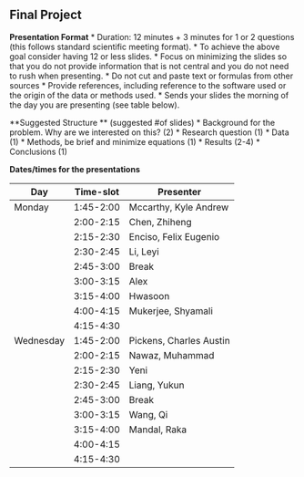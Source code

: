 ## Final Project 

**Presentation Format**
	* Duration: 12 minutes + 3 minutes for 1 or 2 questions (this follows standard scientific meeting format).
	* To achieve the above goal consider having 12 or less slides.
	* Focus on minimizing the slides so that you do not provide information that is not central and you do not need to rush when presenting.
	* Do not cut and paste text or formulas from other sources
	* Provide references, including reference to the software used or the origin of the data or methods used.
	* Sends your slides the morning of the day you are presenting (see table below).

**Suggested Structure ** (suggested #of slides)
	* Background for the problem. Why are we interested on this? (2)
	* Research question  (1)
	* Data (1)
	* Methods, be brief and minimize equations (1)
	* Results (2-4)
	* Conclusions (1)

**Dates/times for the presentations**

Day 	|Time-slot |	Presenter |
--------|----------|--------------|
Monday	| 1:45-2:00|	Mccarthy, Kyle Andrew|
	|2:00-2:15|	Chen, Zhiheng|
	|2:15-2:30|	Enciso, Felix Eugenio|
	|2:30-2:45|	Li, Leyi|
	|2:45-3:00|	Break|
	|3:00-3:15|	Alex|
	|3:15-4:00|	Hwasoon|
	|4:00-4:15|	Mukerjee, Shyamali|
	|4:15-4:30|	|
Wednesday|	1:45-2:00|	Pickens, Charles Austin|
	|2:00-2:15|	Nawaz, Muhammad|
	|2:15-2:30|	Yeni|
	|2:30-2:45|	Liang, Yukun|
	|2:45-3:00|	Break|
	|3:00-3:15|	Wang, Qi|
	|3:15-4:00|	Mandal, Raka|
	|4:00-4:15|	|
	|4:15-4:30|	|
